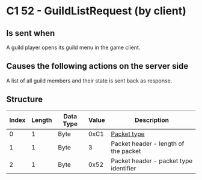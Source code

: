 # C1 52 - GuildListRequest (by client)

## Is sent when

A guild player opens its guild menu in the game client.

## Causes the following actions on the server side

A list of all guild members and their state is sent back as response.

## Structure

| Index | Length | Data Type | Value | Description |
|-------|--------|-----------|-------|-------------|
| 0 | 1 |   Byte   | 0xC1  | [Packet type](PacketTypes.md) |
| 1 | 1 |    Byte   |   3   | Packet header - length of the packet |
| 2 | 1 |    Byte   | 0x52  | Packet header - packet type identifier |